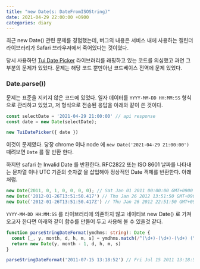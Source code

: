 ```yaml
---
title: "new Date(s: DateFromISOString)"
date: 2021-04-29 22:00:00 +0900
categories: diary
---
```


최근 new Date() 관련 문제를 경험했는데, 버그의 내용은 서비스 내에 사용하는 캘린더 라이브러리가 Safari 브라우저에서 죽어있다는 것이였다.

당시 사용하던 [Tui Date Picker](https://ui.toast.com/tui-date-picker) 라이브러리를 래핑하고 있는 코드를 의심했고 과연 그 부분의 문제가 있었다. 문제는 해당 코드 뿐만아닌  코드베이스 전역에 문제 있었다.      

### Date.parse())

문제는 표준을 지키지 않은 코드에 있었다.
일자 데이터를 `YYYY-MM-DD HH:MM:SS` 형식으로 관리하고 있었고, 저 형식으로 전송된 응답을 아래와 같이 쓴 것이다.

``` javascript
const selectDate = '2021-04-29 21:00:00' // api response
const date = new Date(selectDate);

new TuiDatePicker({ date })
```

이것이 문제였다. 당장 chrome 이나 node 에 `new Date('2021-04-29 21:00:00')` 때려보면 `Date` 를 잘 반환 한다.

하지만 safari 는 Invalid Date 를 반환한다.  RFC2822 또는 ISO 8601 날짜를 나타내는 문자열 이나 UTC 기준의 숫자값 을 삽입해야 정상적인 Date 객체를 반환한다.
아래 처럼.

``` javascript
new Date(2011, 0, 1, 0, 0, 0, 0); // Sat Jan 01 2011 00:00:00 GMT+0900 (KST)
new Date('2012-01-26T13:51:50.417') // Thu Jan 26 2012 13:51:50 GMT+0900 (KST)
new Date('2012-01-26T13:51:50.417Z') // Thu Jan 26 2012 22:51:50 GMT+0900 (KST)
```

`YYYY-MM-DD HH:MM:SS` 를 라이브러리에 의존하지 않고 네이티브 new Date() 로 가져오고자 한다면 아래와 같이 함수를 만들어 두고 사용해 볼 수 있을것 같다.

``` typescript
function parseStringDateFormat(ymdhms: string): Date {
  const [_, y, month, d, h, m, s] = ymdhms.match(/^(\d+)-(\d+)-(\d+) (\d+)\:(\d+)\:(\d+)$/)
  return new Date(y, month - 1, d, h, m, s)
}

parseStringDateFormat('2011-07-15 13:18:52') // Fri Jul 15 2011 13:18:52 GMT+0900 (KST)
```
